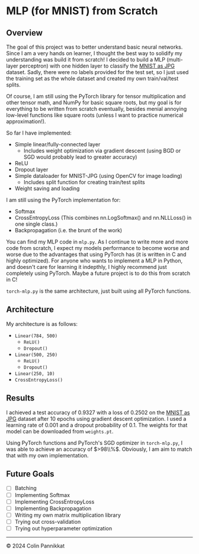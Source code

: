 # MLP (for MNIST) from Scratch

## Overview
The goal of this project was to better understand basic neural networks. Since I am a very hands on learner, I thought the best way to solidify my understanding was build it from scratch! I decided to build a MLP (multi-layer perceptron) with one hidden layer to classify the [MNIST as JPG](https://www.kaggle.com/datasets/scolianni/mnistasjpg/data) dataset. Sadly, there were no labels provided for the test set, so I just used the training set as the whole dataset and created my own train/val/test splits.

Of course, I am still using the PyTorch library for tensor multiplication and other tensor math, and NumPy for basic square roots, but my goal is for everything to be written from scratch eventually, besides menial annoying low-level functions like square roots (unless I want to practice numerical approximation!). 

So far I have implemented:
* Simple linear/fully-connected layer
  * Includes weight optimization via gradient descent (using BGD or SGD would probably lead to greater accuracy)
* ReLU
* Dropout layer
* Simple dataloader for MNIST-JPG (using OpenCV for image loading)
  * Includes split function for creating train/test splits
* Weight saving and loading

I am still using the PyTorch implementation for:
* Softmax
* CrossEntropyLoss (This combines nn.LogSoftmax() and nn.NLLLoss() in one single class.)
* Backpropagation (i.e. the brunt of the work)

You can find my MLP code in `mlp.py`. As I continue to write more and more code from scratch, I expect my models performance to become worse and worse due to the advantages that using PyTorch has (it is written in C and highly optimized). For anyone who wants to implement a MLP in Python, and doesn't care for learning it indepthly, I highly recommend just completely using PyTorch. Maybe a future project is to do this from scratch in C!

`torch-mlp.py` is the same architecture, just built using all PyTorch functions.

## Architecture

My architecture is as follows:

* `Linear(784, 500)`
  * `ReLU()`
  * `Dropout()`
* `Linear(500, 250)`
  * `ReLU()`
  * `Dropout()`
* `Linear(250, 10)`
* `CrossEntropyLoss()`

## Results

I achieved a test accuracy of $0.9327$ with a loss of $0.2502$ on the [MNIST as JPG](https://www.kaggle.com/datasets/scolianni/mnistasjpg/data) dataset after $10$ epochs using gradient descent optimization. I used a learning rate of $0.001$ and a dropout probability of $0.1$. The weights for that model can be downloaded from `weights.pt`.

Using PyTorch functions and PyTorch's SGD optimizer in `torch-mlp.py`, I was able to achieve an accuracy of $>98\\%$. Obviously, I am aim to match that with my own implementation.

## Future Goals

- [ ] Batching
- [ ] Implementing Softmax
- [ ] Implementing CrossEntropyLoss
- [ ] Implementing Backpropagation
- [ ] Writing my own matrix multiplication library
- [ ] Trying out cross-validation
- [ ] Trying out hyperparameter optimization

---
&copy; 2024 Colin Pannikkat
